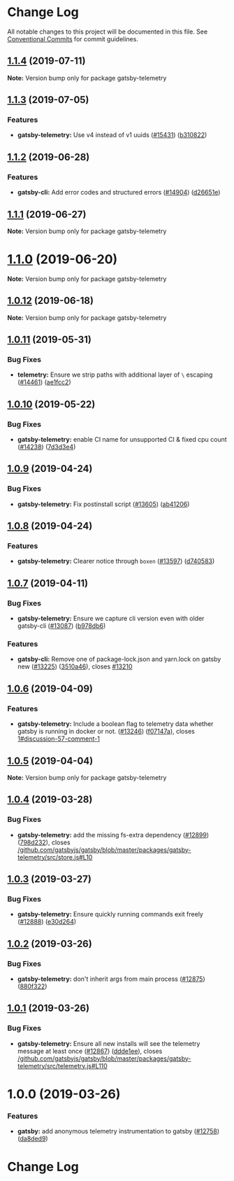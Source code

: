 # Change Log

All notable changes to this project will be documented in this file.
See [Conventional Commits](https://conventionalcommits.org) for commit guidelines.

## [1.1.4](https://github.com/gatsbyjs/gatsby/compare/gatsby-telemetry@1.1.3...gatsby-telemetry@1.1.4) (2019-07-11)

**Note:** Version bump only for package gatsby-telemetry

## [1.1.3](https://github.com/gatsbyjs/gatsby/tree/master/packages/gatsby-telemetry/compare/gatsby-telemetry@1.1.2...gatsby-telemetry@1.1.3) (2019-07-05)

### Features

- **gatsby-telemetry:** Use v4 instead of v1 uuids ([#15431](https://github.com/gatsbyjs/gatsby/tree/master/packages/gatsby-telemetry/issues/15431)) ([b310822](https://github.com/gatsbyjs/gatsby/tree/master/packages/gatsby-telemetry/commit/b310822))

## [1.1.2](https://github.com/gatsbyjs/gatsby/tree/master/packages/gatsby-telemetry/compare/gatsby-telemetry@1.1.1...gatsby-telemetry@1.1.2) (2019-06-28)

### Features

- **gatsby-cli:** Add error codes and structured errors ([#14904](https://github.com/gatsbyjs/gatsby/tree/master/packages/gatsby-telemetry/issues/14904)) ([d26651e](https://github.com/gatsbyjs/gatsby/tree/master/packages/gatsby-telemetry/commit/d26651e))

## [1.1.1](https://github.com/gatsbyjs/gatsby/tree/master/packages/gatsby-telemetry/compare/gatsby-telemetry@1.1.0...gatsby-telemetry@1.1.1) (2019-06-27)

**Note:** Version bump only for package gatsby-telemetry

# [1.1.0](https://github.com/gatsbyjs/gatsby/tree/master/packages/gatsby-telemetry/compare/gatsby-telemetry@1.0.12...gatsby-telemetry@1.1.0) (2019-06-20)

**Note:** Version bump only for package gatsby-telemetry

## [1.0.12](https://github.com/gatsbyjs/gatsby/tree/master/packages/gatsby-telemetry/compare/gatsby-telemetry@1.0.11...gatsby-telemetry@1.0.12) (2019-06-18)

**Note:** Version bump only for package gatsby-telemetry

## [1.0.11](https://github.com/gatsbyjs/gatsby/tree/master/packages/gatsby-telemetry/compare/gatsby-telemetry@1.0.10...gatsby-telemetry@1.0.11) (2019-05-31)

### Bug Fixes

- **telemetry:** Ensure we strip paths with additional layer of `\` escaping ([#14461](https://github.com/gatsbyjs/gatsby/tree/master/packages/gatsby-telemetry/issues/14461)) ([ae1fcc2](https://github.com/gatsbyjs/gatsby/tree/master/packages/gatsby-telemetry/commit/ae1fcc2))

## [1.0.10](https://github.com/gatsbyjs/gatsby/tree/master/packages/gatsby-telemetry/compare/gatsby-telemetry@1.0.9...gatsby-telemetry@1.0.10) (2019-05-22)

### Bug Fixes

- **gatsby-telemetry:** enable CI name for unsupported CI & fixed cpu count ([#14238](https://github.com/gatsbyjs/gatsby/tree/master/packages/gatsby-telemetry/issues/14238)) ([7d3d3e4](https://github.com/gatsbyjs/gatsby/tree/master/packages/gatsby-telemetry/commit/7d3d3e4))

## [1.0.9](https://github.com/gatsbyjs/gatsby/tree/master/packages/gatsby-telemetry/compare/gatsby-telemetry@1.0.8...gatsby-telemetry@1.0.9) (2019-04-24)

### Bug Fixes

- **gatsby-telemetry:** Fix postinstall script ([#13605](https://github.com/gatsbyjs/gatsby/tree/master/packages/gatsby-telemetry/issues/13605)) ([ab41206](https://github.com/gatsbyjs/gatsby/tree/master/packages/gatsby-telemetry/commit/ab41206))

## [1.0.8](https://github.com/gatsbyjs/gatsby/tree/master/packages/gatsby-telemetry/compare/gatsby-telemetry@1.0.7...gatsby-telemetry@1.0.8) (2019-04-24)

### Features

- **gatsby-telemetry:** Clearer notice through `boxen` ([#13597](https://github.com/gatsbyjs/gatsby/tree/master/packages/gatsby-telemetry/issues/13597)) ([d740583](https://github.com/gatsbyjs/gatsby/tree/master/packages/gatsby-telemetry/commit/d740583))

## [1.0.7](https://github.com/gatsbyjs/gatsby/tree/master/packages/gatsby-telemetry/compare/gatsby-telemetry@1.0.6...gatsby-telemetry@1.0.7) (2019-04-11)

### Bug Fixes

- **gatsby-telemetry:** Ensure we capture cli version even with older gatsby-cli ([#13087](https://github.com/gatsbyjs/gatsby/tree/master/packages/gatsby-telemetry/issues/13087)) ([b978db6](https://github.com/gatsbyjs/gatsby/tree/master/packages/gatsby-telemetry/commit/b978db6))

### Features

- **gatsby-cli:** Remove one of package-lock.json and yarn.lock on gatsby new ([#13225](https://github.com/gatsbyjs/gatsby/tree/master/packages/gatsby-telemetry/issues/13225)) ([3510a46](https://github.com/gatsbyjs/gatsby/tree/master/packages/gatsby-telemetry/commit/3510a46)), closes [#13210](https://github.com/gatsbyjs/gatsby/tree/master/packages/gatsby-telemetry/issues/13210)

## [1.0.6](https://github.com/gatsbyjs/gatsby/tree/master/packages/gatsby-telemetry/compare/gatsby-telemetry@1.0.5...gatsby-telemetry@1.0.6) (2019-04-09)

### Features

- **gatsby-telemetry:** Include a boolean flag to telemetry data whether gatsby is running in docker or not. ([#13246](https://github.com/gatsbyjs/gatsby/tree/master/packages/gatsby-telemetry/issues/13246)) ([f07147a](https://github.com/gatsbyjs/gatsby/tree/master/packages/gatsby-telemetry/commit/f07147a)), closes [1#discussion-57-comment-1](https://github.com/gatsbyjs/gatsby/tree/master/packages/gatsby-telemetry/issues/discussion-57-comment-1)

## [1.0.5](https://github.com/gatsbyjs/gatsby/tree/master/packages/gatsby-telemetry/compare/gatsby-telemetry@1.0.4...gatsby-telemetry@1.0.5) (2019-04-04)

**Note:** Version bump only for package gatsby-telemetry

## [1.0.4](https://github.com/gatsbyjs/gatsby/tree/master/packages/gatsby-telemetry/compare/gatsby-telemetry@1.0.3...gatsby-telemetry@1.0.4) (2019-03-28)

### Bug Fixes

- **gatsby-telemetry:** add the missing fs-extra dependency ([#12899](https://github.com/gatsbyjs/gatsby/tree/master/packages/gatsby-telemetry/issues/12899)) ([798d232](https://github.com/gatsbyjs/gatsby/tree/master/packages/gatsby-telemetry/commit/798d232)), closes [/github.com/gatsbyjs/gatsby/blob/master/packages/gatsby-telemetry/src/store.js#L10](https://github.com/gatsbyjs/gatsby/tree/master/packages/gatsby-telemetry/issues/L10)

## [1.0.3](https://github.com/gatsbyjs/gatsby/tree/master/packages/gatsby-telemetry/compare/gatsby-telemetry@1.0.2...gatsby-telemetry@1.0.3) (2019-03-27)

### Bug Fixes

- **gatsby-telemetry:** Ensure quickly running commands exit freely ([#12888](https://github.com/gatsbyjs/gatsby/tree/master/packages/gatsby-telemetry/issues/12888)) ([e30d264](https://github.com/gatsbyjs/gatsby/tree/master/packages/gatsby-telemetry/commit/e30d264))

## [1.0.2](https://github.com/gatsbyjs/gatsby/tree/master/packages/gatsby-telemetry/compare/gatsby-telemetry@1.0.1...gatsby-telemetry@1.0.2) (2019-03-26)

### Bug Fixes

- **gatsby-telemetry:** don't inherit args from main process ([#12875](https://github.com/gatsbyjs/gatsby/tree/master/packages/gatsby-telemetry/issues/12875)) ([880f322](https://github.com/gatsbyjs/gatsby/tree/master/packages/gatsby-telemetry/commit/880f322))

## [1.0.1](https://github.com/gatsbyjs/gatsby/tree/master/packages/gatsby-telemetry/compare/gatsby-telemetry@1.0.0...gatsby-telemetry@1.0.1) (2019-03-26)

### Bug Fixes

- **gatsby-telemetry:** Ensure all new installs will see the telemetry message at least once ([#12867](https://github.com/gatsbyjs/gatsby/tree/master/packages/gatsby-telemetry/issues/12867)) ([ddde1ee](https://github.com/gatsbyjs/gatsby/tree/master/packages/gatsby-telemetry/commit/ddde1ee)), closes [/github.com/gatsbyjs/gatsby/blob/master/packages/gatsby-telemetry/src/telemetry.js#L110](https://github.com/gatsbyjs/gatsby/tree/master/packages/gatsby-telemetry/issues/L110)

# 1.0.0 (2019-03-26)

### Features

- **gatsby:** add anonymous telemetry instrumentation to gatsby ([#12758](https://github.com/gatsbyjs/gatsby/tree/master/packages/gatsby-telemetry/issues/12758)) ([da8ded9](https://github.com/gatsbyjs/gatsby/tree/master/packages/gatsby-telemetry/commit/da8ded9))

# Change Log
